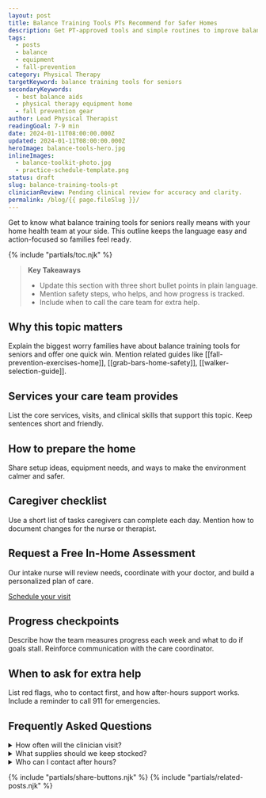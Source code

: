 ```yaml
---
layout: post
title: Balance Training Tools PTs Recommend for Safer Homes
description: Get PT-approved tools and simple routines to improve balance and confidence in the home environment.
tags:
  - posts
  - balance
  - equipment
  - fall-prevention
category: Physical Therapy
targetKeyword: balance training tools for seniors
secondaryKeywords:
  - best balance aids
  - physical therapy equipment home
  - fall prevention gear
author: Lead Physical Therapist
readingGoal: 7-9 min
date: 2024-01-11T08:00:00.000Z
updated: 2024-01-11T08:00:00.000Z
heroImage: balance-tools-hero.jpg
inlineImages:
  - balance-toolkit-photo.jpg
  - practice-schedule-template.png
status: draft
slug: balance-training-tools-pt
clinicianReview: Pending clinical review for accuracy and clarity.
permalink: /blog/{{ page.fileSlug }}/
---
```

Get to know what balance training tools for seniors really means with your home health team at your side. This outline keeps the language easy and action-focused so families feel ready.

<!--more-->

{% include "partials/toc.njk" %}

> **Key Takeaways**
> - Update this section with three short bullet points in plain language.
> - Mention safety steps, who helps, and how progress is tracked.
> - Include when to call the care team for extra help.

## Why this topic matters
Explain the biggest worry families have about balance training tools for seniors and offer one quick win. Mention related guides like [[fall-prevention-exercises-home]], [[grab-bars-home-safety]], [[walker-selection-guide]].

## Services your care team provides
List the core services, visits, and clinical skills that support this topic. Keep sentences short and friendly.

## How to prepare the home
Share setup ideas, equipment needs, and ways to make the environment calmer and safer.

## Caregiver checklist
Use a short list of tasks caregivers can complete each day. Mention how to document changes for the nurse or therapist.

<div class="cta-panel" role="complementary" aria-label="Free in-home assessment">
  <h2>Request a Free In-Home Assessment</h2>
  <p>Our intake nurse will review needs, coordinate with your doctor, and build a personalized plan of care.</p>
  <p><a class="button" href="/contact/">Schedule your visit</a></p>
</div>

## Progress checkpoints
Describe how the team measures progress each week and what to do if goals stall. Reinforce communication with the care coordinator.

## When to ask for extra help
List red flags, who to contact first, and how after-hours support works. Include a reminder to call 911 for emergencies.

## Frequently Asked Questions
<details>
  <summary>How often will the clinician visit?</summary>
  <p>Give a ballpark visit frequency and note that the care plan may change based on progress.</p>
</details>
<details>
  <summary>What supplies should we keep stocked?</summary>
  <p>List a few common items and explain how to request more through the agency or insurance.</p>
</details>
<details>
  <summary>Who can I contact after hours?</summary>
  <p>Explain the on-call nurse or therapist process and set expectations for emergency care.</p>
</details>

{% include "partials/share-buttons.njk" %}
{% include "partials/related-posts.njk" %}

